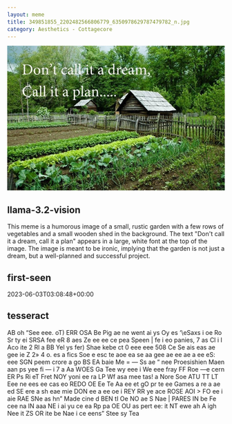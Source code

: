 ```yaml
---
layout: meme
title: 349851855_2202482566806779_6350978629787479782_n.jpg
category: Aesthetics - Cottagecore
---
```


<div markdown="0"><a href="349851855_2202482566806779_6350978629787479782_n.jpg"><img class="photo" src="349851855_2202482566806779_6350978629787479782_n.jpg" /></a>

<h2>llama-3.2-vision</h2>
<p title="Llama-3.2-Vision-11B is a really good model that probably gets the visual details right but doesn't understand literary or media references, and often fails to accurately represent the physical arrangement of objects and the implied relationships between the objects.">This meme is a humorous image of a small, rustic garden with a few rows of vegetables and a small wooden shed in the background. The text &quot;Don&#x27;t call it a dream, call it a plan&quot; appears in a large, white font at the top of the image. The image is meant to be ironic, implying that the garden is not just a dream, but a well-planned and successful project.</p>

<h2>first-seen</h2>
<p title="Because Git doesn't preserve file modification times, this metadata file contains the file's modification time when it was added to the library.">2023-06-03T03:08:48+00:00</p>

<h2>tesseract</h2>
<p title="Tesseract is often terrible and just gives a lot of nonsense characters, but it used to be the state of the art, and usually it is better at correctly representing text than llama-3.2-vision-11b.">AB oh “See eee. oT) ERR OSA Be Pig ae ne went ai ys Oy es ‘\eSaxs i oe Ro Sr ty ei SRSA fee eR 8 aes Ze ee ee ce pea Speen | fe i eo panies, 7 as Cl i I Aco ite 2 Rl a BB Yel ys fer) Shae kebe ct 0 eee eee 508 Ce Se ais eas ae gee ie Z 2» 4 o. es a fics Soe e esc te aoe ea se aa gee ae ee ae a ee eS: eee SGN peem crore a go BS EA baie Me = — Ss ae “ nee Proesishien Maen aan ps yee fi — i 7 a Aa WOES Ga Tee wy eee i We eee fray FF Roe —e cern ER Ps Ri eT Fret NOY yoni ee ra LP Wf asa mee tas! a Nore Soe ATU TT LT Eee ne ees ee cas eo REDO OE Ee Te Aa ee et gO pr te ee Games a re a ae ed SE ere a sh eae mie DON ee a ee oe i REY RR ye ace ROSE AOI &gt; FO ee i aie RAE SNe as hn” Made cine d BEN tI Oe NO ae S Nae | PARES IN be Fe cee na IN aaa NE i ai yu ce ea Rp pa OE OU as pert ee: it NT ewe ah A igh Nee it ZS OR ite be Nae i ce eens” Stee sy Tea</p>

</div>


